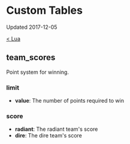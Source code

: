 # Custom Tables

Updated 2017-12-05

[< Lua][0]

## team_scores
Point system for winning.

### limit
* **value**: The number of points required to win

### score
* **radiant**: The radiant team's score
* **dire**: The dire team's score

[0]: ../README.md
